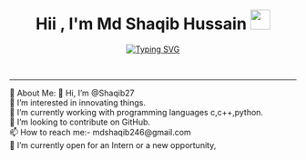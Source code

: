 
<h1 align="center"><b>Hii , I'm Md Shaqib Hussain </b><img src="https://media.giphy.com/media/hvRJCLFzcasrR4ia7z/giphy.gif" width="35"></h1>
<!--  -->
<p align="center">
  <a href="https://git.io/typing-svg"><img src="https://readme-typing-svg.demolab.com?font=Fira+Code&pause=1000&width=400&lines=Welcome+to+Shaqib's+Profile+;Active+Learner%2C+Fullstack+Developer" alt="Typing SVG" /></a>
</p>
<br>
<hr>
💫 About Me:
👋 Hi, I’m @Shaqib27<br>👀 I’m interested in innovating things.<br>🌱 I’m currently working with programming languages c,c++,python.<br>💞️ I’m looking to contribute on GitHub.<br>📫 How to reach me:- mdshaqib246@gmail.com<br>🚀 I’m currently open for an Intern or a new opportunity, 



<!---
Shaqib27/Shaqib27 is a ✨ special ✨ repository because its `README.md` (this file) appears on your GitHub profile.
You can click the Preview link to take a look at your changes.
--->
